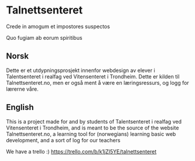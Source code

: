 # Talnettsenteret
Crede in amogum et impostores suspectos

Quo fugiam ab eorum spiritibus

Norsk
---
Dette er et utdypningsprosjekt innenfor webdesign av elever i Talentsenteret i realfag ved Vitensenteret i Trondheim. Dette er kilden til Talnettsenteret.no, men er også ment å være en læringsressurs, og logg for lærerne våre.

English
---
This is a project made for and by students of Talentsenteret i realfag ved Vitensenteret i Trondheim, and is meant to be the source of the website Talnettsenteret.no, a learning tool for (norwegians) learning basic web development, and a sort of log for our teachers

We have a trello :) https://trello.com/b/k1jZI5YE/talnettsenteret
